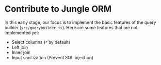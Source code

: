 # Contribute to Jungle ORM

In this early stage, our focus is to implement the basic features of the query builder (`src/querybuilder.ts`). Here are some features that are not implemented yet:

- Select columns (`*` by default)
- Left join
- Inner join
- Input sanitization (Prevent SQL injection)
